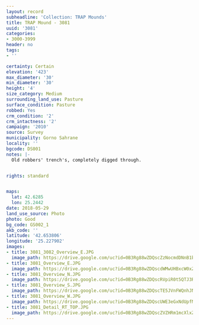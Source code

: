```yaml
---
layout: record
subheadline: 'Collection: TRAP Mounds'
title: TRAP Mound - 3081
uuid: '3081'
categories:
- 3000-3999
header: no
tags:
- ''

certainty: Certain
elevation: '423'
max_diameter: '30'
min_diameter: '30'
height: '4'
size_category: Medium
surrounding_land_use: Pasture
surface_condition: Pasture
robbed: Yes
crm_condition: '2'
crm_intactness: '2'
campaign: '2010'
source: Survey
municipality: Gorno Sahrane
locality: ''
bgcode: DS001
notes: |-
  Old robbers' trench's, completely digged through.


rights: standard


maps:
  lat: 42.6285
  lon: 25.2442
date: 2018-05-29
land_use_source: Photo
photo: Good
bg_code: GS002_1
akb_code: ''
latitude: '42.653806'
longitude: '25.227902'
images:
- title: 3081_3082_Overview_E.JPG
  image_path: https://drive.google.com/uc?id=0B3Rg88wZDQscZzNocmdDNnB1bTQ
- title: 3081_Overview_E.JPG
  image_path: https://drive.google.com/uc?id=0B3Rg88wZDQscdWMwUHBxcW0xZWM
- title: 3081_Overview_N.JPG
  image_path: https://drive.google.com/uc?id=0B3Rg88wZDQscRVpiR0t5QTJ3Rmc
- title: 3081_Overview_S.JPG
  image_path: https://drive.google.com/uc?id=0B3Rg88wZDQscTE5JVnFWQnhJNXc
- title: 3081_Overview_W.JPG
  image_path: https://drive.google.com/uc?id=0B3Rg88wZDQscUWE3eGxNdUpfMmc
- title: 3081_Detail_RT_TOP.JPG
  image_path: https://drive.google.com/uc?id=0B3Rg88wZDQscZVZHRm1mcXlxZEE
---
```

